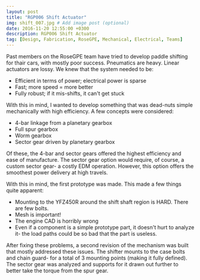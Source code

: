 ```yaml
---
layout: post
title: "RGP006 Shift Actuator"
img: shift_007.jpg # Add image post (optional)
date: 2016-11-20 12:55:00 +0300
description: RGP006 Shift Actuator
tag: [Design, Fabrication, RoseGPE, Mechanical, Electrical, Teams]
---
```


Past members on the RoseGPE team have tried to develop paddle shifting for thair cars, with mostly poor success. Pneumatics are heavy. Linear actuators are lossy. We knew that the system needed to be:
- Efficient in terms of power; electrical power is sparse
- Fast; more speed = more better
- Fully robust; if it mis-shifts, it can't get stuck

With this in mind, I wanted to develop something that was dead-nuts simple mechanically with high efficiency. A few concepts were considered:
- 4-bar linkage from a planetary gearbox
- Full spur gearbox
- Worm gearbox
- Sector gear driven by planetary gearbox

Of these, the 4-bar and sector gears offered the highest efficiency and ease of manufacture. The sector gear option would require, of course, a custom sector gear- a costly EDM operation. However, this option offers the smoothest power delivery at high travels.

With this in mind, the first prototype was made. This made a few things quite apparent:
- Mounting to the YFZ450R around the shift shaft region is HARD. There are few bolts.
- Mesh is important!
- The engine CAD is horribly wrong
- Even if a component is a simple prototype part, it doesn't hurt to analyze it- the load paths could be so bad that the part is useless.

After fixing these problems, a second revision of the mechanism was built that mostly addressed these issues. The shifter mounts to the case bolts and chain guard- for a total of 3 mounting points (making it fully defined). The sector gear was analyzed and supports for it drawn out further to better take the torque from the spur gear.



